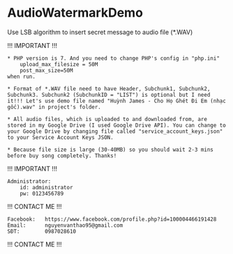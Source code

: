 # AudioWatermarkDemo

Use LSB algorithm to insert secret message to audio file (*.WAV)

!!! IMPORTANT !!!

	* PHP version is 7. And you need to change PHP's config in "php.ini"
		upload_max_filesize = 50M
		post_max_size=50M
	when run.

	* Format of *.WAV file need to have Header, Subchunk1, Subchunk2, Subchunk3. Subchunk2 (SubchunkID = "LIST") is optional but I need it!!! Let's use demo file named "Huỳnh James - Cho Họ Ghét Đi Em (nhạc gốc).wav" in project's folder.

	* All audio files, which is uploaded to and downloaded from, are stored in my Google Drive (I used Google Drive API). You can change to your Google Drive by changing file called "service_account_keys.json" to your Service Account Keys JSON.

	* Because file size is large (30-40MB) so you should wait 2-3 mins before buy song completely. Thanks!
		
!!! IMPORTANT !!!


	Administrator:
		id: administrator
		pw: 0123456789


!!! CONTACT ME !!!
	
	Facebook:	https://www.facebook.com/profile.php?id=100004466191428
	Email:		nguyenvanthao95@gmail.com
	SĐT:		0987028610

!!! CONTACT ME !!!